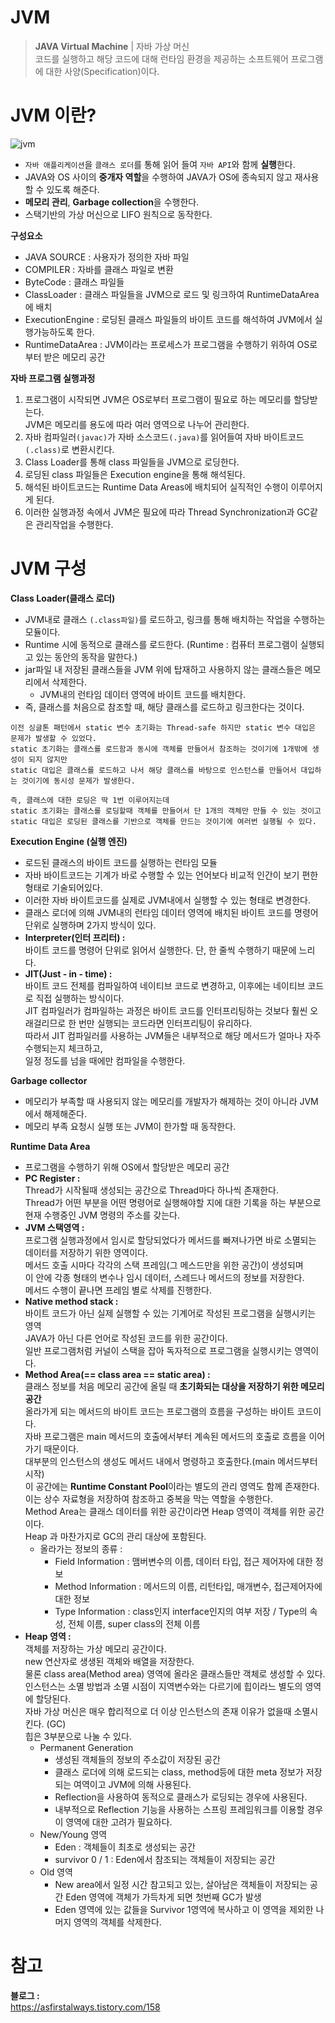 JVM
=============
> **JAVA Virtual Machine** | 자바 가상 머신     
> 코드를 실행하고 해당 코드에 대해 런타임 환경을 제공하는 소프트웨어 프로그램에 대한 사양(Specification)이다.    

# JVM 이란?   
![jvm](https://user-images.githubusercontent.com/50267433/102702655-72a09e80-42a8-11eb-85a1-1df74e365371.png)      
      
* `자바 애플리케이션`을 `클래스 로더`를 통해 읽어 들여 `자바 API`와 함께 **실행**한다.      
* JAVA와 OS 사이의 **중개자 역할**을 수행하여 JAVA가 OS에 종속되지 않고 재사용할 수 있도록 해준다.     
* **메모리 관리**, **Garbage collection**을 수행한다.   
* 스택기반의 가상 머신으로 LIFO 원칙으로 동작한다.   

**구성요소**
* JAVA SOURCE : 사용자가 정의한 자바 파일
* COMPILER : 자바를 클래스 파일로 변환
* ByteCode : 클래스 파일들
* ClassLoader : 클래스 파일들을 JVM으로 로드 및 링크하여 RuntimeDataArea에 배치
* ExecutionEngine : 로딩된 클래스 파일들의 바이트 코드를 해석하여 JVM에서 실행가능하도록 한다.
* RuntimeDataArea : JVM이라는 프로세스가 프로그램을 수행하기 위하여 OS로부터 받은 메모리 공간

**자바 프로그램 실행과정**
1. 프로그램이 시작되면 JVM은 OS로부터 프로그램이 필요로 하는 메모리를 할당받는다.      
JVM은 메모리를 용도에 따라 여러 영역으로 나누어 관리한다.   
2. 자바 컴파일러`(javac)`가 자바 소스코드`(.java)`를 읽어들여 자바 바이트코드`(.class)`로 변환시킨다.  
3. Class Loader를 통해 class 파일들을 JVM으로 로딩한다.   
4. 로딩된 class 파일들은 Execution engine을 통해 해석된다.     
5. 해석된 바이트코드는 Runtime Data Areas에 배치되어 실직적인 수행이 이루어지게 된다.      
6. 이러한 실행과정 속에서 JVM은 필요에 따라 Thread Synchronization과 GC같은 관리작업을 수행한다.    

# JVM 구성  
**Class Loader(클래스 로더)**      
* JVM내로 클래스 `(.class파일)`를 로드하고, 링크를 통해 배치하는 작업을 수행하는 모듈이다.     
* Runtime 시에 동적으로 클래스를 로드한다. (Runtime : 컴퓨터 프로그램이 실행되고 있는 동안의 동작을 말한다.)      
* jar파일 내 저장된 클래스들을 JVM 위에 탑재하고 사용하지 않는 클래스들은 메모리에서 삭제한다.      
  * JVM내의 런타임 데이터 영역에 바이트 코드를 배치한다.   
* 즉, 클래스를 처음으로 참조할 때, 해당 클래스를 로드하고 링크한다는 것이다.   

```
이전 싱글톤 패턴에서 static 변수 초기화는 Thread-safe 하지만 static 변수 대입은 문제가 발생할 수 있었다.
static 초기화는 클래스를 로드함과 동시에 객체를 만들어서 참조하는 것이기에 1개밖에 생성이 되지 않지만
static 대입은 클래스를 로드하고 나서 해당 클래스를 바탕으로 인스턴스를 만들어서 대입하는 것이기에 동시성 문제가 발생한다.
 
즉, 클래스에 대한 로딩은 딱 1번 이루어지는데     
static 초기화는 클래스를 로딩할때 객체를 만들어서 단 1개의 객체만 만들 수 있는 것이고    
static 대입은 로딩된 클래스를 기반으로 객체를 만드는 것이기에 여러번 실행될 수 있다.     
```

**Execution Engine (실행 엔진)**
* 로드된 클래스의 바이트 코드를 실행하는 런타임 모듈      
* 자바 바이트코드는 기계가 바로 수행할 수 있는 언어보다 비교적 인간이 보기 편한 형태로 기술되어있다.
* 이러한 자바 바이트코드를 실제로 JVM내에서 실행할 수 있는 형태로 변경한다.     
* 클래스 로더에 의해 JVM내의 런타임 데이터 영역에 배치된 바이트 코드를 명령어 단위로 실행하며 2가지 방식이 있다.   
* **Interpreter(인터 프리터) :**    
바이트 코드를 명령어 단위로 읽어서 실행한다. 단, 한 줄씩 수행하기 때문에 느리다.      
* **JIT(Just - in - time) :**    
바이트 코드 전체를 컴파일하여 네이티브 코드로 변경하고, 이후에는 네이티브 코드로 직접 실행하는 방식이다.   
JIT 컴파일러가 컴파일하는 과정은 바이트 코드를 인터프리팅하는 것보다 훨씬 오래걸리므로 한 번만 실행되는 코드라면 인터프리팅이 유리하다.   
따라서 JIT 컴파일러를 사용하는 JVM들은 내부적으로 해당 메서드가 얼마나 자주 수행되는지 체크하고,  
일정 정도를 넘을 때에만 컴파일을 수행한다.   

**Garbage collector**
* 메모리가 부족할 때 사용되지 않는 메모리를 개발자가 해제하는 것이 아니라 JVM에서 해제해준다.   
* 메모리 부족 요청시 실행 또는 JVM이 한가할 때 동작한다.   
      
**Runtime Data Area**       
* 프로그램을 수행하기 위해 OS에서 할당받은 메모리 공간       
* **PC Register :**     
Thread가 시작될때 생성되는 공간으로 Thread마다 하나씩 존재한다.    
Thread가 어떤 부분을 어떤 명령어로 실행해야할 지에 대한 기록을 하는 부분으로 현재 수행중인 JVM 명령의 주소를 갖는다.    
* **JVM 스택영역 :**     
프로그램 실행과정에서 임시로 할당되었다가 메서드를 빠져나가면 바로 소멸되는 데이터를 저장하기 위한 영역이다.     
메서드 호출 시마다 각각의 스택 프레임(그 메스드만을 위한 공간)이 생성되며       
이 안에 각종 형태의 변수나 임시 데이터, 스레드나 메서드의 정보를 저장한다.             
메서드 수행이 끝나면 프레임 별로 삭제를 진행한다.           
* **Native method stack :**        
바이트 코드가 아닌 실제 실행할 수 있는 기계어로 작성된 프로그램을 실행시키는 영역            
JAVA가 아닌 다른 언어로 작성된 코드를 위한 공간이다.        
일반 프로그램처럼 커널이 스택을 잡아 독자적으로 프로그램을 실행시키는 영역이다.         
* **Method Area(== class area == static area) :**         
클래스 정보를 처음 메모리 공간에 올릴 때 **초기화되는 대상을 저장하기 위한 메모리 공간**       
올라가게 되는 메서드의 바이트 코드는 프로그램의 흐름을 구성하는 바이트 코드이다.     
자바 프로그램은 main 메서드의 호출에서부터 계속된 메서드의 호출로 흐름을 이어가기 때문이다.       
대부분의 인스턴스의 생성도 메서드 내에서 명령하고 호출한다.(main 메서드부터 시작)      
이 공간에는 **Runtime Constant Pool**이라는 별도의 관리 영역도 함께 존재한다.      
이는 상수 자료형을 저장하여 참조하고 중복을 막는 역할을 수행한다.    
Method Area는 클래스 데이터를 위한 공간이라면 
Heap 영역이 객체를 위한 공간이다.   
Heap 과 마찬가지로 GC의 관리 대상에 포함된다.   
  * 올라가는 정보의 종류 : 
    * Field Information : 맴버변수의 이름, 데이터 타입, 접근 제어자에 대한 정보     
    * Method Information : 메서드의 이름, 리턴타입, 매개변수, 접근제어자에 대한 정보       
    * Type Information : class인지 interface인지의 여부 저장 / Type의 속성, 전체 이름, super class의 전체 이름         
* **Heap 영역 :**     
객체를 저장하는 가상 메모리 공간이다.         
new 연산자로 생생된 객체와 배열을 저장한다.        
물론 class area(Method area) 영역에 올라온 클래스들만 객체로 생성할 수 있다.     
인스턴스는 소멸 방법과 소멸 시점이 지역변수와는 다르기에 힙이라느 별도의 영역에 할당된다.   
자바 가상 머신은 매우 합리적으로 더 이상 인스턴스의 존재 이유가 없을때 소멸시킨다. (GC)   
힙은 3부분으로 나눌 수 있다.   
  * Permanent Generation   
    * 생성된 객체들의 정보의 주소값이 저장된 공간
    * 클래스 로더에 의해 로드되는 class, method등에 대한 meta 정보가 저장되는 여역이고 JVM에 의해 사용된다.   
    * Reflection을 사용하여 동적으로 클래스가 로딩되는 경우에 사용된다.
    * 내부적으로 Reflection 기능을 사용하는 스프링 프레임워크를 이용할 경우 이 영역에 대한 고려가 필요하다.   
  * New/Young 영역
    * Eden : 객체들이 최초로 생성되는 공간  
    * survivor 0 / 1 : Eden에서 참조되는 객체들이 저장되는 공간  
  * Old 영역  
    * New area에서 일정 시간 참고되고 있는, 살아남은 객체들이 저장되는 공간 Eden 영역에 객체가 가득차게 되면 첫번째 GC가 발생  
    * Eden 영역에 있는 값들을 Survivor 1영역에 복사하고 이 영역을 제외한 나머지 영역의 객체를 삭제한다.   
    
# 참고 
**블로그 :**    
https://asfirstalways.tistory.com/158   






